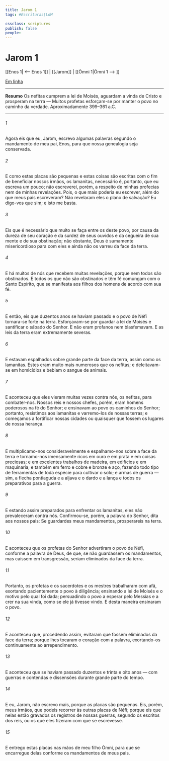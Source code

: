 ```yaml
---
title: Jarom 1
tags: #Escrituras\LdM

cssclass: scriptures
publish: false
people:
---
```


# Jarom 1
[[Enos 1| <-- Enos 1]] | [[Jarom]] | [[Ômni 1|Ômni 1 --> ]]

[Em linha](https://churchofjesuschrist.org/study/scriptures/bofm/jarom/1?lang=por)

---
__Resumo__
Os nefitas cumprem a lei de Moisés, aguardam a vinda de Cristo e prosperam na terra — Muitos profetas esforçam-se por manter o povo no caminho da verdade. Aproximadamente 399–361 a.C.

---
###### 1 
Agora eis que eu, Jarom, escrevo algumas palavras segundo o mandamento de meu pai, Enos, para que nossa genealogia seja conservada.

###### 2 
E como estas placas são pequenas e estas coisas são escritas com o fim de beneficiar nossos irmãos, os lamanitas, necessário é, portanto, que eu escreva um pouco; não escreverei, porém, a respeito de minhas profecias nem de minhas revelações. Pois, o que mais poderia eu escrever, além do que meus pais escreveram? Não revelaram eles o plano de salvação? Eu digo-vos que sim; e isto me basta.

###### 3 
Eis que é necessário que muito se faça entre os deste povo, por causa da dureza de seu coração e da surdez de seus ouvidos e da cegueira de sua mente e de sua obstinação; não obstante, Deus é sumamente misericordioso para com eles e ainda não os varreu da face da terra.

###### 4 
E há muitos de nós que recebem muitas revelações, porque nem todos são obstinados. E todos os que não são obstinados e têm fé comungam com o Santo Espírito, que se manifesta aos filhos dos homens de acordo com sua fé.

###### 5 
E então, eis que duzentos anos se haviam passado e o povo de Néfi tornara-se forte na terra. Esforçavam-se por guardar a lei de Moisés e santificar o sábado do Senhor. E não eram profanos nem blasfemavam. E as leis da terra eram extremamente severas.

###### 6 
E estavam espalhados sobre grande parte da face da terra, assim como os lamanitas. Estes eram muito mais numerosos que os nefitas; e deleitavam-se em homicídios e bebiam o sangue de animais.

###### 7 
E aconteceu que eles vieram muitas vezes contra nós, os nefitas, para combater-nos. Nossos reis e nossos chefes, porém, eram homens poderosos na fé do Senhor; e ensinavam ao povo os caminhos do Senhor; portanto, resistimos aos lamanitas e varremo-los de nossas terras; e começamos a fortificar nossas cidades ou quaisquer que fossem os lugares de nossa herança.

###### 8 
E multiplicamo-nos consideravelmente e espalhamo-nos sobre a face da terra e tornamo-nos imensamente ricos em ouro e em prata e em coisas preciosas; e em excelentes trabalhos de madeira, em edifícios e em maquinaria; e também em ferro e cobre e bronze e aço, fazendo todo tipo de ferramentas de toda espécie para cultivar o solo; e armas de guerra — sim, a flecha pontiaguda e a aljava e o dardo e a lança e todos os preparativos para a guerra.

###### 9 
E estando assim preparados para enfrentar os lamanitas, eles não prevaleceram contra nós. Confirmou-se, porém, a palavra do Senhor, dita aos nossos pais: Se guardardes meus mandamentos, prosperareis na terra.

###### 10 
E aconteceu que os profetas do Senhor advertiram o povo de Néfi, conforme a palavra de Deus, de que, se não guardassem os mandamentos, mas caíssem em transgressão, seriam eliminados da face da terra.

###### 11 
Portanto, os profetas e os sacerdotes e os mestres trabalharam com afã, exortando pacientemente o povo à diligência; ensinando a lei de Moisés e o motivo pelo qual foi dada; persuadindo o povo a esperar pelo Messias e a crer na sua vinda, como se ele já tivesse vindo. E desta maneira ensinaram o povo.

###### 12 
E aconteceu que, procedendo assim, evitaram que fossem eliminados da face da terra; porque lhes tocaram o coração com a palavra, exortando-os continuamente ao arrependimento.

###### 13 
E aconteceu que se haviam passado duzentos e trinta e oito anos — com guerras e contendas e dissensões durante grande parte do tempo.

###### 14 
E eu, Jarom, não escrevo mais, porque as placas são pequenas. Eis, porém, meus irmãos, que podeis recorrer às outras placas de Néfi; porque eis que nelas estão gravados os registros de nossas guerras, segundo os escritos dos reis, ou os que eles fizeram com que se escrevesse.

###### 15 
E entrego estas placas nas mãos de meu filho Ômni, para que se encarregue delas conforme os mandamentos de meus pais.

